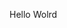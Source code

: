 Hello Wolrd

























































































































































































































































































































































































































































































































































































































































































































































































































































































































































































































































































































































































































































































































































































































































































































































































































































































































































































































































































































































































































































































































































































































































































































































































































































































































































































































































































































































































































































































































































































































































































































































































































































































































































































































































































































































































































































































































































































































































































































































































































































































































































































































































































































































































































































































































































































































































































































































































































































































































































































































































































































































































































































































































